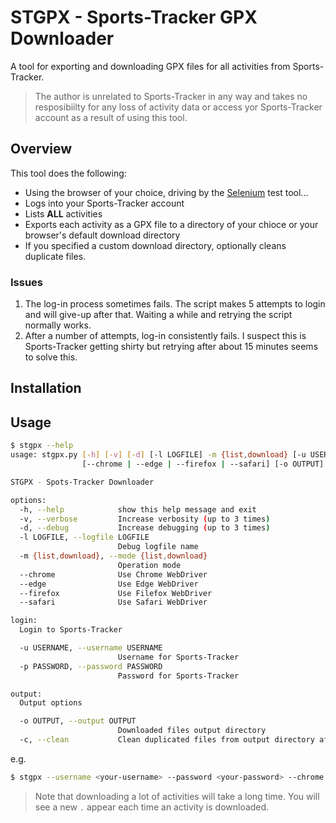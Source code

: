# STGPX - Sports-Tracker GPX Downloader
A tool for exporting and downloading GPX files for all activities from Sports-Tracker.

> The author is unrelated to Sports-Tracker in any way and takes no resposibiilty for any
> loss of activity data or access yor Sports-Tracker account as a result of using this tool.

## Overview
This tool does the following:
- Using the browser of your choice, driving by the [Selenium] test tool...
- Logs into your Sports-Tracker account
- Lists **ALL** activities
- Exports each activity as a GPX file to a directory of your chioce or your browser's default download directory
- If you specified a custom download directory, optionally cleans duplicate files.

### Issues
1. The log-in process sometimes fails.  The script makes 5 attempts to login and will give-up after that.  Waiting a while and retrying the script normally works.
1. After a number of attempts, log-in consistently fails.  I suspect this is Sports-Tracker getting shirty but retrying after about 15 minutes seems to solve this.

## Installation

## Usage
```bash
$ stgpx --help
usage: stgpx.py [-h] [-v] [-d] [-l LOGFILE] -m {list,download} [-u USERNAME] [-p PASSWORD]
                [--chrome | --edge | --firefox | --safari] [-o OUTPUT] [-c]

STGPX - Spots-Tracker Downloader

options:
  -h, --help            show this help message and exit
  -v, --verbose         Increase verbosity (up to 3 times)
  -d, --debug           Increase debugging (up to 3 times)
  -l LOGFILE, --logfile LOGFILE
                        Debug logfile name
  -m {list,download}, --mode {list,download}
                        Operation mode
  --chrome              Use Chrome WebDriver
  --edge                Use Edge WebDriver
  --firefox             Use Filefox WebDriver
  --safari              Use Safari WebDriver

login:
  Login to Sports-Tracker

  -u USERNAME, --username USERNAME
                        Username for Sports-Tracker
  -p PASSWORD, --password PASSWORD
                        Password for Sports-Tracker

output:
  Output options

  -o OUTPUT, --output OUTPUT
                        Downloaded files output directory
  -c, --clean           Clean duplicated files from output directory after downloading
```

e.g.
```bash
$ stgpx --username <your-username> --password <your-password> --chrome --mode download --output ~/gpx --clean --verbose
```

> Note that downloading a lot of activities will take a long time.  You will see
> a new `.` appear each time an activity is downloaded.

[Selenium]: https://www.selenium.dev/